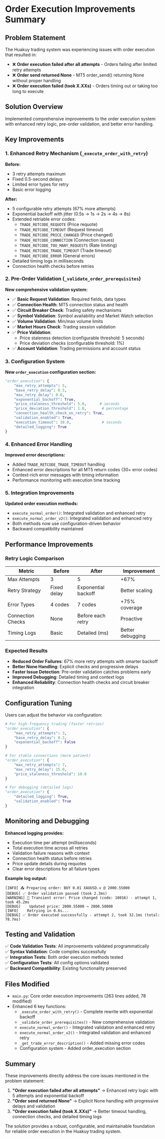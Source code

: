 # Order Execution Improvements Summary

## Problem Statement
The Huakuy trading system was experiencing issues with order execution that resulted in:
- ❌ **Order execution failed after all attempts** - Orders failing after limited retry attempts
- ❌ **Order send returned None** - MT5 order_send() returning None without proper handling
- ❌ **Order execution failed (took X.XXs)** - Orders timing out or taking too long to execute

## Solution Overview
Implemented comprehensive improvements to the order execution system with enhanced retry logic, pre-order validation, and better error handling.

## Key Improvements

### 1. Enhanced Retry Mechanism (`_execute_order_with_retry`)

**Before:**
- 3 retry attempts maximum
- Fixed 0.5-second delays
- Limited error types for retry
- Basic error logging

**After:**
- 5 configurable retry attempts (67% more attempts)
- Exponential backoff with jitter (0.5s → 1s → 2s → 4s → 8s)
- Extended retriable error codes:
  - `TRADE_RETCODE_REQUOTE` (Price requote)
  - `TRADE_RETCODE_TIMEOUT` (Request timeout)
  - `TRADE_RETCODE_PRICE_CHANGED` (Price changed)
  - `TRADE_RETCODE_CONNECTION` (Connection issues)
  - `TRADE_RETCODE_TOO_MANY_REQUESTS` (Rate limiting)
  - `TRADE_RETCODE_TRADE_TIMEOUT` (Trade timeout)
  - `TRADE_RETCODE_ERROR` (General errors)
- Detailed timing logs in milliseconds
- Connection health checks before retries

### 2. Pre-Order Validation (`_validate_order_prerequisites`)

**New comprehensive validation system:**
- ✅ **Basic Request Validation**: Required fields, data types
- ✅ **Connection Health**: MT5 connection status and health
- ✅ **Circuit Breaker Check**: Trading safety mechanisms
- ✅ **Symbol Validation**: Symbol availability and Market Watch selection
- ✅ **Volume Validation**: Min/max volume limits
- ✅ **Market Hours Check**: Trading session validation
- ✅ **Price Validation**: 
  - Price staleness detection (configurable threshold: 5 seconds)
  - Price deviation checks (configurable threshold: 1%)
- ✅ **Account Validation**: Trading permissions and account status

### 3. Configuration System

**New `order_execution` configuration section:**
```python
"order_execution": {
    "max_retry_attempts": 5,
    "base_retry_delay": 0.5,
    "max_retry_delay": 8.0,
    "exponential_backoff": True,
    "price_staleness_threshold": 5.0,      # seconds
    "price_deviation_threshold": 1.0,       # percentage
    "connection_health_check_on_retry": True,
    "validation_enabled": True,
    "execution_timeout": 30.0,              # seconds
    "detailed_logging": True
}
```

### 4. Enhanced Error Handling

**Improved error descriptions:**
- Added `TRADE_RETCODE_TRADE_TIMEOUT` handling
- Enhanced error descriptions for all MT5 return codes (30+ error codes)
- Context-rich error messages with timing information
- Performance monitoring with execution time tracking

### 5. Integration Improvements

**Updated order execution methods:**
- `execute_normal_order()`: Integrated validation and enhanced retry
- `execute_normal_order_v2()`: Integrated validation and enhanced retry
- Both methods now use configuration-driven behavior
- Backward compatibility maintained

## Performance Improvements

### Retry Logic Comparison

| Metric | Before | After | Improvement |
|--------|--------|-------|-------------|
| Max Attempts | 3 | 5 | +67% |
| Retry Strategy | Fixed delay | Exponential backoff | Better scaling |
| Error Types | 4 codes | 7 codes | +75% coverage |
| Connection Checks | None | Before each retry | Proactive |
| Timing Logs | Basic | Detailed (ms) | Better debugging |

### Expected Results

- **Reduced Order Failures**: 67% more retry attempts with smarter backoff
- **Better None Handling**: Explicit checks and progressive delays
- **Faster Issue Detection**: Pre-order validation catches problems early
- **Improved Debugging**: Detailed timing and context logs
- **Enhanced Reliability**: Connection health checks and circuit breaker integration

## Configuration Tuning

Users can adjust the behavior via configuration:

```python
# For high-frequency trading (faster retries)
"order_execution": {
    "max_retry_attempts": 3,
    "base_retry_delay": 0.3,
    "exponential_backoff": False
}

# For stable connections (more patient)
"order_execution": {
    "max_retry_attempts": 7,
    "max_retry_delay": 15.0,
    "price_staleness_threshold": 10.0
}

# For debugging (detailed logs)
"order_execution": {
    "detailed_logging": True,
    "validation_enabled": True
}
```

## Monitoring and Debugging

**Enhanced logging provides:**
- Execution time per attempt (milliseconds)
- Total execution time across all retries
- Validation failure reasons with context
- Connection health status before retries
- Price update details during requotes
- Clear error descriptions for all failure types

**Example log output:**
```
[INFO] 📤 Preparing order: BUY 0.01 XAUUSD.v @ 2000.55000
[DEBUG] ✅ Order validation passed (took 2.3ms)
[WARNING] 🔄 Transient error: Price changed (code: 10016) - attempt 1, took 45.2ms
[DEBUG]    Updated price: 2000.55000 → 2000.58000
[INFO]    Retrying in 0.6s...
[DEBUG] ✅ Order executed successfully - attempt 2, took 32.1ms (total: 78.7ms)
```

## Testing and Validation

✅ **Code Validation Tests**: All improvements validated programmatically  
✅ **Syntax Validation**: Code compiles successfully  
✅ **Integration Tests**: Both order execution methods tested  
✅ **Configuration Tests**: All config options validated  
✅ **Backward Compatibility**: Existing functionality preserved  

## Files Modified

- `main.py`: Core order execution improvements (263 lines added, 78 modified)
- Enhanced 6 key functions:
  - `_execute_order_with_retry()` - Complete rewrite with exponential backoff
  - `_validate_order_prerequisites()` - New comprehensive validation
  - `execute_normal_order()` - Integrated validation and enhanced retry  
  - `execute_normal_order_v2()` - Integrated validation and enhanced retry
  - `_get_trade_error_description()` - Added missing error codes
  - Configuration system - Added order_execution section

## Summary

These improvements directly address the core issues mentioned in the problem statement:

1. **"Order execution failed after all attempts"** → Enhanced retry logic with 5 attempts and exponential backoff
2. **"Order send returned None"** → Explicit None handling with progressive delays and validation
3. **"Order execution failed (took X.XXs)"** → Better timeout handling, connection checks, and detailed timing logs

The solution provides a robust, configurable, and maintainable foundation for reliable order execution in the Huakuy trading system.